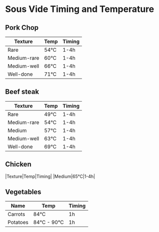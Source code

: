 # Sous Vide Timing and Temperature

## Pork Chop

|Texture|Temp|Timing|
|-------|----|------|
|Rare|54°C|1-4h|
|Medium-rare|60°C|1-4h|
|Medium-well|66°C|1-4h|
|Well-done|71°C|1-4h|



## Beef steak

|Texture|Temp|Timing|
|-------|----|------|
|Rare|49°C|1-4h|
|Medium-rare|54°C|1-4h|
|Medium|57°C|1-4h|
|Medium-well|63°C|1-4h|
|Well-done|69°C|1-4h|

## Chicken

|Texture|Temp|Timing|
|Medium|65°C|1-4h|


## Vegetables

|Name|Temp|Timing|
|-------|----|------|
|Carrots|84°C|1h|
|Potatoes|84°C - 90°C|1h|
